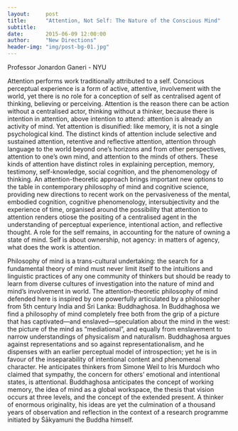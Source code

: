 ```yaml
---
layout:     post
title:      "Attention, Not Self: The Nature of the Conscious Mind"
subtitle:   
date:       2015-06-09 12:00:00
author:     "New Directions"
header-img: "img/post-bg-01.jpg"
---
```


Professor Jonardon Ganeri - NYU

Attention performs work traditionally attributed to a self. Conscious perceptual experience is a form of active, attentive, involvement with the world, yet there is no role for a conception of self as centralised agent of thinking, believing or perceiving. Attention is the reason there can be action without a centralised actor, thinking without a thinker, because there is intention in attention, above intention to attend: attention is already an activity of mind. Yet attention is disunified: like memory, it is not a single psychological kind. The distinct kinds of attention include selective and sustained attention, retentive and reflective attention, attention through language to the world beyond one’s horizons and from other perspectives, attention to one’s own mind, and attention to the minds of others. These kinds of attention have distinct roles in explaining perception, memory, testimony, self-knowledge, social cognition, and the phenomenology of thinking. An attention-theoretic approach brings important new options to the table in contemporary philosophy of mind and cognitive science, providing new directions to recent work on the pervasiveness of the mental, embodied cognition, cognitive phenomenology, intersubjectivity and the experience of time, organised around the possibility that attention to attention renders otiose the positing of a centralised agent in the understanding of perceptual experience, intentional action, and reflective thought. A role for the self remains, in accounting for the nature of owning a state of mind. Self is about ownership, not agency: in matters of agency, what does the work is attention.

Philosophy of mind is a trans-cultural undertaking: the search for a fundamental theory of mind must never limit itself to the intuitions and linguistic practices of any one community of thinkers but should be ready to learn from diverse cultures of investigation into the nature of mind and mind’s involvement in world. The attention-theoretic philosophy of mind defended here is inspired by one powerfully articulated by a philosopher from 5th century India and Sri Lanka: Buddhaghosa. In Buddhaghosa we find a philosophy of mind completely free both from the grip of a picture that has captivated—and enslaved—speculation about the mind in the west: the picture of the mind as “mediational”, and equally from enslavement to narrow understandings of physicalism and naturalism. Buddhaghosa argues against representations and so against representationalism, and he dispenses with an earlier perceptual model of introspection; yet he is in favour of the inseparability of intentional content and phenomenal character. He anticipates thinkers from Simone Weil to Iris Murdoch who claimed that sympathy, the concern for others’ emotional and intentional states, is attentional. Buddhaghosa anticipates the concept of working memory, the idea of mind as a global workspace, the thesis that vision occurs at three levels, and the concept of the extended present. A thinker of enormous originality, his ideas are yet the culmination of a thousand years of observation and reflection in the context of a research programme initiated by Śākyamuni the Buddha himself.